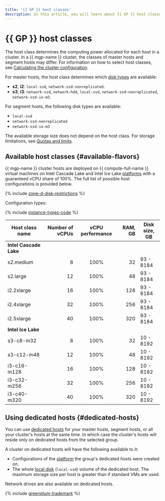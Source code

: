 ```yaml
---
title: '{{ GP }} host classes'
description: In this article, you will learn about {{ GP }} host classes.
---
```


# {{ GP }} host classes


The host class determines the computing power allocated for each host in a cluster. In a {{ mgp-name }} cluster, the classes of master hosts and segment hosts may differ. For information on how to select host classes, see [Calculating the cluster configuration](../operations/calculate-specs.md).


For master hosts, the host class determines which [disk types](./storage.md) are available:

* **s2**, **i2**: `local-ssd`, `network-ssd-nonreplicated`.
* **s3**, **i3**: `network-ssd`, `network-hdd`, `local-ssd`, `network-ssd-nonreplicated`, `network-ssd-io-m3`.

For segment hosts, the following disk types are available:

* `local-ssd`
* `network-ssd-nonreplicated`
* `network-ssd-io-m3`

The available storage size does not depend on the host class. For storage limitations, see [Quotas and limits](limits.md).

## Available host classes {#available-flavors}


{{ mgp-name }} cluster hosts are deployed on {{ compute-full-name }} virtual machines on Intel Cascade Lake and Intel Ice Lake [platforms](../../compute/concepts/vm-platforms.md) with a guaranteed vCPU share of 100%. The full list of possible host configurations is provided below.

{% include [zone-d-disk-restrictions](../../_includes/mdb/ru-central1-d-local-ssd.md) %}

Configuration types:

{% include [instance-types-code](../../_includes/mdb/mgp-instance-types-code.md) %}

| Host class name | Number of vCPUs | vCPU performance | RAM, GB | Disk <br>size, GB |
|-------------------|----------------:|:-----------------------:|--------:|----------------------|
| **Intel Cascade Lake**                                                                         |
| s2.medium         |               8 | 100%                    |      32 | 93 - 8184            |
| s2.large          |              12 | 100%                    |      48 | 93 - 8184            |
| i2.2xlarge        |              16 | 100%                    |     128 | 93 - 8184            |
| i2.4xlarge        |              32 | 100%                    |     256 | 93 - 8184            |
| i2.5xlarge        |              40 | 100%                    |     320 | 93 - 8184            |
| **Intel Ice Lake**                                                                             |
| s3-c8-m32         |               8 | 100%                    |      32 | 10 - 8192            |
| s3-c12-m48        |              12 | 100%                    |      48 | 10 - 8192            |
| i3-c16-m128       |              16 | 100%                    |     128 | 10 - 8192            |
| i3-c32-m256       |              32 | 100%                    |     256 | 10 - 8192            |
| i3-c40-m320       |              40 | 100%                    |     320 | 10 - 8192            |



## Using dedicated hosts {#dedicated-hosts}

You can use [dedicated hosts](../../compute/concepts/dedicated-host.md) for your master hosts, segment hosts, or all your cluster's hosts at the same time. In which case the cluster's hosts will reside only on dedicated hosts from the selected group.

A cluster on dedicated hosts will have the following available to it:

* Configurations of the [platform](../../compute/concepts/vm-platforms.md) the group's dedicated hosts were created on.
* The whole [local disk](../../compute/concepts/dedicated-host.md#host-types-list) (`local-ssd`) volume of the dedicated host. The maximum storage size per host is greater than if standard VMs are used. 

Network drives are also available on dedicated hosts.


{% include [greenplum-trademark](../../_includes/mdb/mgp/trademark.md) %}
